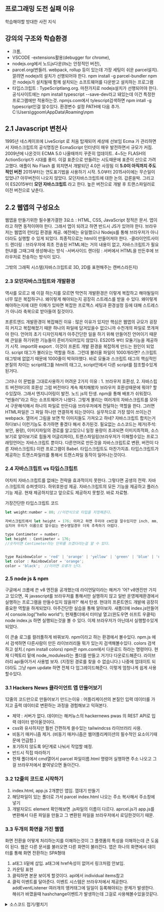 ## 프로그래밍 도전 실패 이유
 학습해야할 방대한 사전 지식

## 강의의 구조와 학습환경
- 크롬,
- VSCODE   -extensions활용(debugger for chrome),
- nodejs.org에서 노드js다운(lts는 안정적인 버전),
- parcel.org(번들러. webpack, rollup 등이 있는데 가장 세팅이 쉬운 parcel설치). 깔려면  nodejs의 설치가 선행되어야 한다.
  npm install -g parcel-bundler
  npm은 nodejs가 설치될때 함께 설치되는 소프트웨어를 다운받고 설치하는 프로그램
- 타입스크립트 : TypeScriptlang.org.  마찬가지로 nodejs설치가 선행되어야 한다.
  공식사이트에는 npm install typescript --save-dev라고 돼있는데 이건 특정한 프로그램에만 적용하는것.
  npmjs.com에서 tylescript검색하면 npm intall -g typescript인걸 알수있다.
환경변수 설정 PATH에 다음 추가.   C:\Users\ggoom\AppData\Roaming\npm

## 2.1  Javascript 변천사
1995년 네스케이프에  LiveScript 로 처음 탑재되어 세상에 선보임
Ecma 가 관리하면서 자바스크립트의 공식명칭은 EcmaScript
인터넷이 매우 발전하면서 규모가 커짐.
2009년에 나온것이 ECMA 5.0 나올때까지 꾸준히 업데이트.
4~5는 FLASH의 ActionScript가 시대를 풍미. 이걸 표준으로 만들려는 시도때문에 표준이 산으로 가려고했다.
애플이 No Flash 를 외치면서 개발되던 4.0은 사장됨
이 **5.0이 아직까지 주도적인 버전**
2015부터는 연도표기법을 사용하기 시작.
5.0부터 2015사이에는 무슨일이 있었나? 아무버전이 나오지 않았다. 모던자바스크립트에 대한 논의. 갑론을박.
그리고 이 ES2015부터 **모던 자바스크립트** 라고 한다.
높은 버전으로 개발 후 트랜스파일러로 이전 버전으로 낮춘다.


## 2.2      웹앱의 구성요소
웹앱을 만들기위한 필수불가결한 3요소 : HTML, CSS, JavaScript
정적은 문서. 앱이라고 하면 동적이여야 한다. 그래서 앱이 되려고 하면 반드시 JS가 있어야 한다.
브라우저는 웹앱의 런타입 환경을 제공. 예전에는 유일했으나 Nodejs를 통해 브라우저가 아니더라도 실행할 수 있게 되었다.
최종적으로는 html이 만들어져야 한다.
-클라이언트사이드 렌더링 : 브라우저에 최초 전송된 HTML에는 거의 내용이 없고, 자바스크립트가 필요한UI를 그때그때 생성해내는 방식
-서버사이드 렌더링 : 서버에서 HTML을 만든후에 브라우저로 전송하는 방식이 있다.

그밖의 그래픽 시스템(자바스크립트로 3D, 2D를 표현해주는 캔버스라든지)

### 2.3      모던자바스크립트와 개발환경
역사를 모르고 왜 이걸 하는지를 모르면 막연히 개발환경은 이렇게 복잡하고 해야될일이 너무 많은 복잡하구나.
왜이렇게 해야되는지 굉장히 스트레스를 받을 수 있다.
왜이렇게 해야하는지에 대한 이해가 있따면 복잡한 프로젝스 세팅과 환경설정 등에 대해 스트레스가 아니라 축복으로 받아들여 질것이다.

프론트엔드 개발환경이 복잡해진 이유 : 많은 이유가 있지만 핵심은 웹앱의 규모가 굉장히 커지고 복잡해졌기 때문
하나의 파일에 담겨있을수 없으니까 수천개의 파일로 쪼개져야 한다.
언어의 초기 디자인자체가 아주간단한 일을 하기 위해 만들어진 언어이기 때문에 큰일을 하기위한 기능들이 준비가되어있지 않았다.
ES2015 부터 모듈기능을 제공하기 시작. import와 export .   이것이 프론트 개발 환경을 복잡하게 만드는 원인이 되었다.
script 태그가 불러오는 역할을 하죠. 그런데 불러올 파일이 1000개라면? 스크립트 태그밖에 없없기 때문에 1000줄이 박혀야했다.
바로 모듈과 스크립트 태그의 핵심적인 본질의 차이는 script태그틑 html의 태그고, script안에서 다른 script를 참조할수있게 된거다.

그러나 이 문법을 그대로사용하기 어려운 2가지 이유 :   1.  브라우저 호환성,    2. 자바스립트 버전마다의 호환성
그럼 버전마다 계속 패치해봤자 브라우저 호환성때문에 뭐야? 할수있잖아. 그래서 엔지니어링이 발전. 노드 js의 탄생.
npm을 통해 배포가 쉬워졌다. "번들러"라고 하는 소프트웨어가 나왔다. 그렇게 불리는 여러개의 자바스크립트를 모아서 구문해석해서 하나의 파일로 만든다음 브라우저에게 전달하는 역할을 한다.
그러면 HTML파일은 그 파일 하나만 연결하게 되는것이다. 실무적으로 가장 많이 쓰이는건 webpack.
열어서 그림을 보면 막 이미지들도 가져오고 하네? 자바스크립트 합치는거 하다보니 이런기능도 추가하면 좋겠다 해서 추가된것.
필요없는 소스코드는 제거(주석:보안, 용량), 이미지파일의 경로를 알고있으니 일정 용량이 초과되면 이미지최적화, 소스보기로 알아보기로 힘들게 어글리파이),
트랜스파일링(브라우저가 이해할수있는 프로그래밍언어는 자바스크립트 뿐이다. 다른언어로 만든것을 자바스크립트로 변환, 버전이 다른 자바스크립트) 이런 프로그램이 Babel. 타입스크립트도 마찬가지죠. 타입스크립트가 제공하는 트랜스파일러를 통해서 트랜스파일 동작이 일어나는것이다.



### 2.4      자바스크립트 vs 타입스크립트
어차피 자바스크립트를 없애는 전략을 효과적이지 못한다. 그렇다면 공생의 전략.
자바스크립트의 슈퍼셋이다. 하위호완성 제공. 자바스크립트의 모든 기능을 제공하고 플러스 기능 제공.
현재 제공하지않고 앞으로도 제공하지 못할것. 바로 자료형.

가장간단한 타입스크립트 코드
``` javascript
let weight:number = 80; //이런식으로 타입을 지정해준다.

자바스크립트에서 let height = 176; 이라고 하면 우리야 cm인걸 알수있지만 inch, mm, m등을 쓸수있다.
심지어 우리가 이름으로 알수없는 변수명일경우 더욱 추측하기 어렵다.

type Centimeter = number;
let height : Centimeter = 176;
//숫자이면 Centimeter라는 단위를 쓰겠다라는걸 알 수 있다.


type RainbowColor = 'red' | 'orange' | 'yellow' | 'green' | 'blue' | 'navy' | 'purple';
let color : RainbowColor = 'orange';
color = 'black';  //이러면 오류가 난다.

```

### 2.5 node js & npm
구글에서 크롬에 쓴 v8 엔진을 공개했는데
라이언달이라는 해커가 '어? v8엔진만 가지고 있으면, 꼭  javascript를 브라우저를 통해서만 실행하지 않고 일반 운영체제환경에서 실행하는 프로그램을 만들수있지 않을까?' 해서 탄생.
현대의 프론트엔드 개발에 굉장히 중요한 역할을 하게되었다.
아주간단한 실습을 통해 알아보자.
새폴더에 index.js만들어서  console.log("hello world");
현재폴더에서 터미널 열고(윈도우면 쉬프트 우클릭) node index.js  하면 실행되는것을 볼 수 있다.
이제 브라우저가 아닌데서 실행할수있게 되었다.

이 콘솔 로그를 컬러풀하게 바꿔보자. npm이라고 하는 환경에서 볼수있다.
npm.js 에서 검색하면 다른사람이 만든 라이브러리들 뭐가 있는지 검색해볼수있다.
colors 검색하고 설치.( npm install colors)   npm은 npm.com에서 다운로드 하라는 명령어다. 현재 디렉토리 밑에 node_modules라는 폴더를 만들고 거기다 다운로드해준다.
라이브러리 api들어가서 사용법 보자.
(지정된 경로를 찾을 수 없습니다.)
나중에 업데이트 되더라도 그냥 npm update 하면 전체 다 업그레이드해준다. 이렇게 엄청나게 쉽게 사용할수있다.


### 3.1      Hackers News 클라이언트 앱 만들어보기
12줄의 코드만으로 만들어보기
만드는이유 : 어플리케이션의 본질인 입력 데이터를 가지고 출력 데이터로 변환하는 과정을 경험해보고 익혀본다.
- 제약 : 서버가 없다. 데이터는 해커뉴스의 hackernews pwas 의 REST API로 입력 데이터 받아올것이다.
- css와 유사하지만 훨씬 간편하게 쓸수있는 tailwindcss 라이브러리 사용.
- 비동기 매커니즘 제거. (비동기 매커니즘은 웹어플리케이션의 필수적인 요소이기때문에 언급함.)
- 포기하지 않도록 9단계로 나눠서 작업할 예정.
- 반드시 직접 따라하기
- 현재 폴더에서 cmd열어서 parcel 파일이름.html 명령어 실행하면 주소 나오고 그걸 브라우저에서 붙여넣으면 돌아간다.

### 3.2   12줄의 코드로 시작하기
1. index.html, app.js 2개뿐인 앱임. 껍데기 만들기
2. 해당파일이 있는 폴더로 가서 parcel index.html
나오는 주소 복사해서 주소창에 넣기
3. 개발자모드 element 확인해보면 .js파일의 이름이 다르다.
aprcel.js가 app.js를 변환해서 다른 파일을 만들고 그 변환된 파일을 브라우저에서 로딩한것이기 때문.


### 3.3   두개의 화면을 가진 웹앱
화면 전환을 어떻게 처리하는지를 이해하는것이 그 플랫폼의 특성을 이해하는데 큰 도움이 된다.
웹은 다른 문서를 불러오면 다른 화면이 불러진다.
앱은 하나의 화면에서 데이터를 통해 화면 전환하는 SPA형태
1. a태그 li밑에 삽입.   a태그에 href속성이 없어서 링크처럼 안보임.
2. 카운팅 표현
3. 클릭하면 본문 보이게 할것이다. api에서 individual items참고
4. 클릭 이벤트를 달아준다.
이벤트 시스템은 브라우저에서 제공한다.
addEventListener   여러개의 앵커태그에 일일이 등록해야되는 문제가 발생한다.
해쉬가 바꼈을때 hashchange이벤트가 발생하는데 그걸로 사용해볼수있을것같다.
<details>
<summary>소스코드 접기/펼치기</summary>
```javascript
const container = document.getElementById('root');
const ajax = new XMLHttpRequest();
const content = document.createElement('div');  //컨텐츠를 채울 영역 생성
const NEWS_URL = 'https://api.hnpwa.com/v0/news/1.json';
const CONTENT_URL = 'https://api.hnpwa.com/v0/item/@id.json'; //하나 클릭했을때 가져올 데이터 경로

ajax.open('GET', NEWS_URL, false);  //동기로 처리
ajax.send();    //response에 데이터 가져옴. 이때서야 실제로 데이터 가져옴

const newsFeed = JSON.parse(ajax.response);
const ul = document.createElement('ul');


//해쉬 체인지 이벤트 리스너
window.addEventListener('hashchange', function(){
  const id = location.hash.substr(1); //아이디를 가져오는 방법. 0번째에는 #이있으니까 제거

  ajax.open('GET', CONTENT_URL.replace('@id', id), false);
  ajax.send();

  const newsContent = JSON.parse(ajax.response);
  const title = document.createElement('h1');

  title.innerHTML = newsContent.title;

  content.appendChild(title);
});

for(let i = 0; i < 10; i++) {
  const li = document.createElement('li');
  const a = document.createElement('a');

  a.href = `#${newsFeed[i].id}`;
  a.innerHTML = `${newsFeed[i].title} (${newsFeed[i].comments_count})`; //제목과 댓글 표시

  li.appendChild(a);
  ul.appendChild(li);
}

container.appendChild(ul);
container.appendChild(content);

```
<details>


##  3.4.    문자열을 활용한 HTML 다루기
위에서 짰떤 코드의 문제점 : 만들어진 HTML코드를 보면 알수있다. 개발된 코드를 보고 실제 마크업 구조를 알기가 힘들다는 단점이 있다.
            UI가 이렇게 간단한데도 이렇게 구조를 파악하기 힘들면 앞으로는 거의 불가능하게 될것이다.
            즉, DOM API로 이런식으로 개발한다는것은 힘들어서 못한다. 프론트엔드쪽에서는 이런것을 개선하기 위한 방법들이 계속 시도되고있다.
            DOM API를 이용해서 개발했을때 UI의 구조가 잘 드러나지 않는다는 문제를 해결하는 가장 손쉬운방법은 역설적으로 DOM API자체를 최대한 사용하지 않는것이다.
            어떻게? 문자열만을 가지고 UI를 만드는 방식이다.
            사실 innerHtml로 이미 사용하고있었다. 이름에서 알수있듯이 문자열에 html태그가 포함되어있으면 자동으로 변환해준다.
            ```javascript
            const li = document.createElement('li');
            const a = document.createElement('a');
            위 보다 아래가 훨씬 읽기 좋다.
            `
            <li>
              <a href="#">title (comments) </a>
            </li>
            `
            ```
            innerHtml 속성을 제공할 DOM을 만들어서 쓰고 버릴거다.
            예를들어
